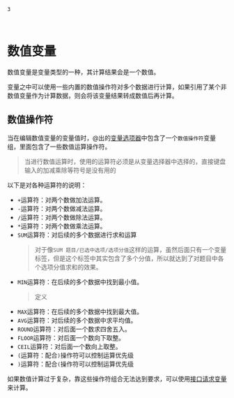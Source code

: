 ```index
3
```
```tag

```
```summary

```
# 数值变量

数值变量是变量类型的一种，其计算结果会是一个数值。

变量之中可以使用一些内置的数值操作符对多个数据进行计算，如果引用了某个非数值变量作为计算数据，则会将该变量结果转成数值后再计算。

## 数值操作符
当在编辑数值变量的变量值时，@出的[变量选项器](./usage.md#变量选择器)中包含了一个`数值操作符`变量组，里面包含了一些数值运算操作符。

> 当进行数值运算时，使用的运算符必须是从变量选择器中选择的，直接键盘输入的加减乘除等符号是没有用的

以下是对各种运算符的说明：

+ `+`运算符：对两个数做加法运算。
+ `-`运算符：对两个数做减法运算。
+ `/`运算符：对两个数做除法运算。
+ `*`运算符：对两个数做乘法运算。
+ `SUM`运算符：对后续的多个数据进行求和运算
    > 对于像`SUM 题目/已选中选项/选项分值`这样的运算，虽然后面只有一个变量标签，但是这个标签中其实包含了多个分值，所以就达到了对题目中各个选项分值求和的效果。
+ `MIN`运算符：在后续的多个数据中找到最小值。
    > 定义
+ `MAX`运算符：在后续的多个数据中找到最大值。
+ `AVG`运算符：对后续的多个数据中求平均值。
+ `ROUND`运算符：对后面一个数求四舍五入。
+ `FLOOR`运算符：对后面一个数向下取整。
+ `CEIL`运算符：对后面一个数向上取整。
+ `(`运算符：配合`)`操作符可以控制运算优先级
+ `)`运算符：配合`(`操作符可以控制运算优先级

如果数值计算过于复杂，靠这些操作符组合无法达到要求，可以使用[接口请求变量](../request-type.md)来计算。



